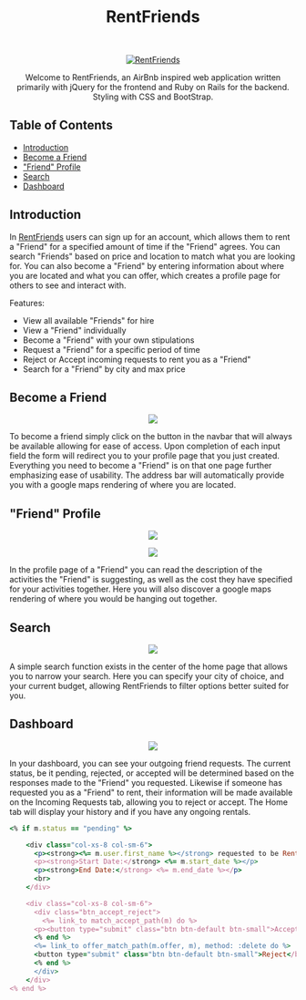 <h1 align="center"> RentFriends </h1> <br>
<p align="center">
  <a href="https://airbnb-pconde705.herokuapp.com">
    <img alt="RentFriends" title="RentFriends" src="https://res.cloudinary.com/lopopoa2/image/upload/v1515311948/Screen_Shot_2018-01-06_at_11.57.42_PM_s01a94.png" >
  </a>
</p>

<p align="center">
  Welcome to RentFriends, an AirBnb inspired web application written primarily with jQuery for the frontend and Ruby on Rails for the backend. Styling with CSS and BootStrap.
</p>

## Table of Contents

- [Introduction](#introduction)
- [Become a Friend](#become-a-friend)
- ["Friend" Profile](#friend-profile)
- [Search](#search)
- [Dashboard](#dashboard)


## Introduction

In [RentFriends](https://airbnb-pconde705.herokuapp.com) users can sign up for an account, which allows them to rent a "Friend" for a specified amount of time if the "Friend" agrees. You can search "Friends" based on price and location to match what you are looking for. You can also become a "Friend" by entering information about where you are located and what you can offer, which creates a profile page for others to see and interact with.

Features:

* View all available "Friends" for hire
* View a "Friend" individually
* Become a "Friend" with your own stipulations
* Request a "Friend" for a specific period of time
* Reject or Accept incoming requests to rent you as a "Friend"
* Search for a "Friend" by city and max price

## Become a Friend

<p align="center">
  <img src="https://res.cloudinary.com/lopopoa2/image/upload/v1515313512/Screen_Shot_2018-01-07_at_12.24.47_AM_znymcl.png">
</p>

To become a friend simply click on the button in the navbar that will always be available allowing for ease of access. Upon completion of each input field the form will redirect you to your profile page that you just created. Everything you need to become a "Friend" is on that one page further emphasizing ease of usability. The address bar will automatically provide you with a google maps rendering of where you are located.

## "Friend" Profile

<p align="center">
  <img src="https://res.cloudinary.com/lopopoa2/image/upload/v1515311948/Screen_Shot_2018-01-06_at_11.57.42_PM_s01a94.png" >
</p>
<p align="center">
  <img src="https://res.cloudinary.com/lopopoa2/image/upload/v1515364296/Screen_Shot_2018-01-07_at_2.31.07_PM_lseeds.png" >
</p>

In the profile page of a "Friend" you can read the description of the activities the "Friend" is suggesting, as well as the cost they have specified for your activities together. Here you will also discover a google maps rendering of where you would be hanging out together.

## Search

<p align="center">
  <img src="https://res.cloudinary.com/lopopoa2/image/upload/v1515364979/Screen_Shot_2018-01-07_at_2.41.49_PM_fyoqw0.png" >
</p>

A simple search function exists in the center of the home page that allows you to narrow your search. Here you can specify your city of choice, and your current budget, allowing RentFriends to filter options better suited for you.

## Dashboard

<p align="center">
  <img src="https://res.cloudinary.com/lopopoa2/image/upload/v1515364982/Screen_Shot_2018-01-07_at_2.36.45_PM_tm16sy.png" >
</p>

In your dashboard, you can see your outgoing friend requests. The current status, be it pending, rejected, or accepted will be determined based on the responses made to the "Friend" you requested. Likewise if someone has requested you as a "Friend" to rent, their information will be made available on the Incoming Requests tab, allowing you to reject or accept. The Home tab will display your history and if you have any ongoing rentals.

```ruby
<% if m.status == "pending" %>

    <div class="col-xs-8 col-sm-6">
      <p><strong><%= m.user.first_name %></strong> requested to be RentFriends with you</p>
      <p><strong>Start Date:</strong> <%= m.start_date %></p>
      <p><strong>End Date:</strong> <%= m.end_date %></p>
      <br>
    </div>

    <div class="col-xs-8 col-sm-6">
      <div class="btn_accept_reject">
        <%= link_to match_accept_path(m) do %>
      <p><button type="submit" class="btn btn-default btn-small">Accept</button>
      <% end %>
      <%= link_to offer_match_path(m.offer, m), method: :delete do %>
      <button type="submit" class="btn btn-default btn-small">Reject</button></p>
      <% end %>
      </div>
    </div>
<% end %>
```
